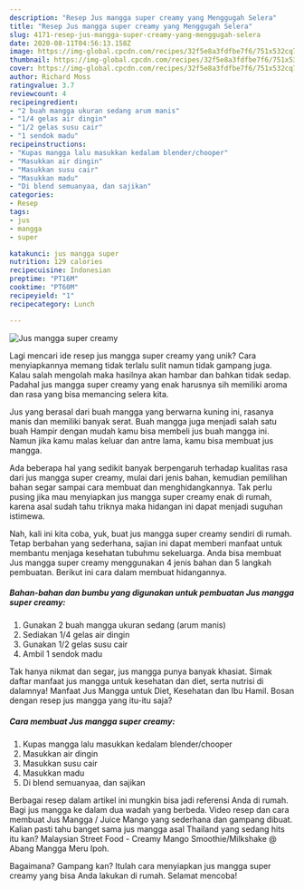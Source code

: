 ```yaml
---
description: "Resep Jus mangga super creamy yang Menggugah Selera"
title: "Resep Jus mangga super creamy yang Menggugah Selera"
slug: 4171-resep-jus-mangga-super-creamy-yang-menggugah-selera
date: 2020-08-11T04:56:13.158Z
image: https://img-global.cpcdn.com/recipes/32f5e8a3fdfbe7f6/751x532cq70/jus-mangga-super-creamy-foto-resep-utama.jpg
thumbnail: https://img-global.cpcdn.com/recipes/32f5e8a3fdfbe7f6/751x532cq70/jus-mangga-super-creamy-foto-resep-utama.jpg
cover: https://img-global.cpcdn.com/recipes/32f5e8a3fdfbe7f6/751x532cq70/jus-mangga-super-creamy-foto-resep-utama.jpg
author: Richard Moss
ratingvalue: 3.7
reviewcount: 4
recipeingredient:
- "2 buah mangga ukuran sedang arum manis"
- "1/4 gelas air dingin"
- "1/2 gelas susu cair"
- "1 sendok madu"
recipeinstructions:
- "Kupas mangga lalu masukkan kedalam blender/chooper"
- "Masukkan air dingin"
- "Masukkan susu cair"
- "Masukkan madu"
- "Di blend semuanyaa, dan sajikan"
categories:
- Resep
tags:
- jus
- mangga
- super

katakunci: jus mangga super 
nutrition: 129 calories
recipecuisine: Indonesian
preptime: "PT16M"
cooktime: "PT60M"
recipeyield: "1"
recipecategory: Lunch

---
```



![Jus mangga super creamy](https://img-global.cpcdn.com/recipes/32f5e8a3fdfbe7f6/751x532cq70/jus-mangga-super-creamy-foto-resep-utama.jpg)

Lagi mencari ide resep jus mangga super creamy yang unik? Cara menyiapkannya memang tidak terlalu sulit namun tidak gampang juga. Kalau salah mengolah maka hasilnya akan hambar dan bahkan tidak sedap. Padahal jus mangga super creamy yang enak harusnya sih memiliki aroma dan rasa yang bisa memancing selera kita.

Jus yang berasal dari buah mangga yang berwarna kuning ini, rasanya manis dan memiliki banyak serat. Buah mangga juga menjadi salah satu buah Hampir dengan mudah kamu bisa membeli jus buah mangga ini. Namun jika kamu malas keluar dan antre lama, kamu bisa membuat jus mangga.

Ada beberapa hal yang sedikit banyak berpengaruh terhadap kualitas rasa dari jus mangga super creamy, mulai dari jenis bahan, kemudian pemilihan bahan segar sampai cara membuat dan menghidangkannya. Tak perlu pusing jika mau menyiapkan jus mangga super creamy enak di rumah, karena asal sudah tahu triknya maka hidangan ini dapat menjadi suguhan istimewa.


Nah, kali ini kita coba, yuk, buat jus mangga super creamy sendiri di rumah. Tetap berbahan yang sederhana, sajian ini dapat memberi manfaat untuk membantu menjaga kesehatan tubuhmu sekeluarga. Anda bisa membuat Jus mangga super creamy menggunakan 4 jenis bahan dan 5 langkah pembuatan. Berikut ini cara dalam membuat hidangannya.

<!--inarticleads1-->

##### Bahan-bahan dan bumbu yang digunakan untuk pembuatan Jus mangga super creamy:

1. Gunakan 2 buah mangga ukuran sedang (arum manis)
1. Sediakan 1/4 gelas air dingin
1. Gunakan 1/2 gelas susu cair
1. Ambil 1 sendok madu


Tak hanya nikmat dan segar, jus mangga punya banyak khasiat. Simak daftar manfaat jus mangga untuk kesehatan dan diet, serta nutrisi di dalamnya! Manfaat Jus Mangga untuk Diet, Kesehatan dan Ibu Hamil. Bosan dengan resep jus mangga yang itu-itu saja? 

<!--inarticleads2-->

##### Cara membuat Jus mangga super creamy:

1. Kupas mangga lalu masukkan kedalam blender/chooper
1. Masukkan air dingin
1. Masukkan susu cair
1. Masukkan madu
1. Di blend semuanyaa, dan sajikan


Berbagai resep dalam artikel ini mungkin bisa jadi referensi Anda di rumah. Bagi jus mangga ke dalam dua wadah yang berbeda. Video resep dan cara membuat Jus Mangga / Juice Mango yang sederhana dan gampang dibuat. Kalian pasti tahu banget sama jus mangga asal Thailand yang sedang hits itu kan? Malaysian Street Food - Creamy Mango Smoothie/Milkshake @ Abang Mangga Meru Ipoh. 

Bagaimana? Gampang kan? Itulah cara menyiapkan jus mangga super creamy yang bisa Anda lakukan di rumah. Selamat mencoba!
